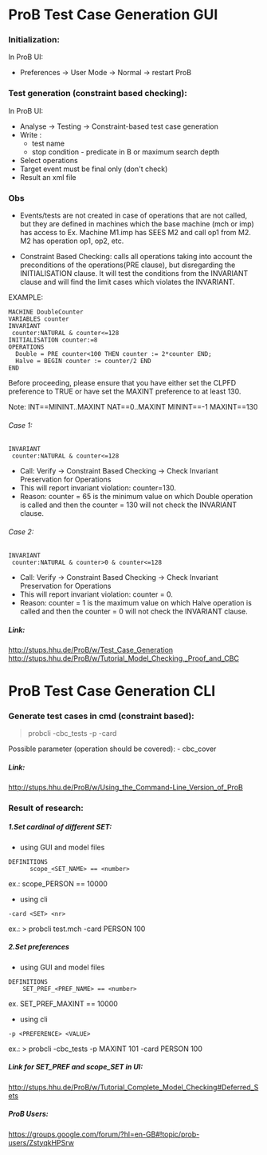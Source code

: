 # ProB Test Case Generation GUI

### Initialization:
In ProB UI:
- Preferences -> User Mode -> Normal -> restart ProB
	
### Test generation (constraint based checking):
In ProB UI:
- Analyse -> Testing -> Constraint-based test case generation
- Write : 
    - test name
	- stop condition - predicate in B or maximum search depth
- Select operations
- Target event must be final only (don't check)
- Result an xml file
	
### Obs
- Events/tests are not created in case of operations that are not called, but they are defined in machines which the base machine (mch or imp) has access to
Ex. Machine M1.imp has SEES M2 and call op1 from M2. M2 has operation op1, op2, etc.
	
- Constraint Based Checking: calls all operations taking into account the preconditions of the operations(PRE clause), but disregarding the INITIALISATION clause.
It will test the conditions from the INVARIANT clause and will find the limit cases which violates the INVARIANT.  

EXAMPLE:
```
MACHINE DoubleCounter
VARIABLES counter
INVARIANT
 counter:NATURAL & counter<=128
INITIALISATION counter:=8
OPERATIONS
  Double = PRE counter<100 THEN counter := 2*counter END;
  Halve = BEGIN counter := counter/2 END
END
```

Before proceeding, please ensure that you have either set the CLPFD preference to TRUE or have set the MAXINT preference to at least 130.

Note: 
    INT==MININT..MAXINT
    NAT==0..MAXINT
	MININT==-1
	MAXINT==130


###### Case 1: 
```
INVARIANT
 counter:NATURAL & counter<=128
 ```
- Call: Verify -> Constraint Based Checking -> Check Invariant Preservation for Operations
- This will report invariant violation: counter=130.
- Reason: counter = 65 is the minimum value on which Double operation is called and then the counter = 130 will not check the INVARIANT clause. 

###### Case 2: 
```
INVARIANT
 counter:NATURAL & counter>0 & counter<=128
 ```
- Call: Verify -> Constraint Based Checking -> Check Invariant Preservation for Operations
- This will report invariant violation: counter = 0.
- Reason: counter = 1 is the maximum value on which Halve operation is called and then the counter = 0 will not check the INVARIANT clause.


##### Link: 
http://stups.hhu.de/ProB/w/Test_Case_Generation
http://stups.hhu.de/ProB/w/Tutorial_Model_Checking,_Proof_and_CBC


# ProB Test Case Generation CLI

### Generate test cases in cmd (constraint based):
> probcli -cbc_tests <Depth> <EndPredicate> <xmlFile> -p <PREFERENCE> <VALUE> -card <SET> <nr> <machineName>

Possible parameter (operation should be covered):
	- cbc_cover <operation>


##### Link:
http://stups.hhu.de/ProB/w/Using_the_Command-Line_Version_of_ProB


### Result of research:

##### 1.Set cardinal of different SET:
- using GUI and model files
```
DEFINITIONS
      scope_<SET_NAME> == <number>
```
ex.:
     scope_PERSON == 10000

- using cli
```
-card <SET> <nr>
```
ex.:
	> probcli  test.mch -card PERSON 100 
	

##### 2.Set preferences
- using GUI and model files
```
DEFINITIONS
    SET_PREF_<PREF_NAME> == <number>
```
ex.
   SET_PREF_MAXINT == 10000

- using cli
```
-p <PREFERENCE> <VALUE>
```
ex.:
	> probcli -cbc_tests <Depth> <EndPredicate> <xmlFile> -p MAXINT 101 -card PERSON 100 <machineName>

##### Link for SET_PREF and scope_SET in UI:
http://stups.hhu.de/ProB/w/Tutorial_Complete_Model_Checking#Deferred_Sets


##### ProB Users:
https://groups.google.com/forum/?hl=en-GB#!topic/prob-users/ZstyqkHPSrw
